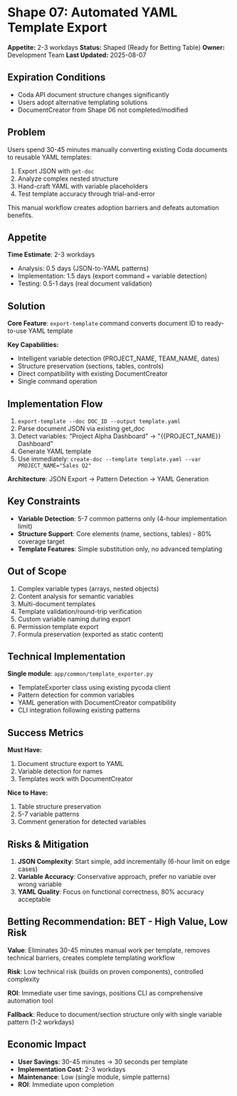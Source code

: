 # Shape 07: Automated YAML Template Export

**Appetite:** 2-3 workdays
**Status:** Shaped (Ready for Betting Table)
**Owner:** Development Team
**Last Updated:** 2025-08-07

## Expiration Conditions
- Coda API document structure changes significantly
- Users adopt alternative templating solutions
- DocumentCreator from Shape 06 not completed/modified

## Problem
Users spend 30-45 minutes manually converting existing Coda documents to reusable YAML templates:
1. Export JSON with `get-doc`
2. Analyze complex nested structure
3. Hand-craft YAML with variable placeholders
4. Test template accuracy through trial-and-error

This manual workflow creates adoption barriers and defeats automation benefits.

## Appetite
**Time Estimate**: 2-3 workdays
- Analysis: 0.5 days (JSON-to-YAML patterns)
- Implementation: 1.5 days (export command + variable detection)
- Testing: 0.5-1 days (real document validation)

## Solution
**Core Feature**: `export-template` command converts document ID to ready-to-use YAML template

**Key Capabilities:**
- Intelligent variable detection (PROJECT_NAME, TEAM_NAME, dates)
- Structure preservation (sections, tables, controls)
- Direct compatibility with existing DocumentCreator
- Single command operation

## Implementation Flow
1. `export-template --doc DOC_ID --output template.yaml`
2. Parse document JSON via existing get_doc
3. Detect variables: "Project Alpha Dashboard" → "{{PROJECT_NAME}} Dashboard"
4. Generate YAML template
5. Use immediately: `create-doc --template template.yaml --var PROJECT_NAME="Sales Q2"`

**Architecture**: JSON Export → Pattern Detection → YAML Generation

## Key Constraints
- **Variable Detection**: 5-7 common patterns only (4-hour implementation limit)
- **Structure Support**: Core elements (name, sections, tables) - 80% coverage target
- **Template Features**: Simple substitution only, no advanced templating

## Out of Scope
1. Complex variable types (arrays, nested objects)
2. Content analysis for semantic variables
3. Multi-document templates
4. Template validation/round-trip verification
5. Custom variable naming during export
6. Permission template export
7. Formula preservation (exported as static content)

## Technical Implementation
**Single module**: `app/common/template_exporter.py`
- TemplateExporter class using existing pycoda client
- Pattern detection for common variables
- YAML generation with DocumentCreator compatibility
- CLI integration following existing patterns

## Success Metrics
**Must Have:**
1. Document structure export to YAML
2. Variable detection for names
3. Templates work with DocumentCreator

**Nice to Have:**
1. Table structure preservation
2. 5-7 variable patterns
3. Comment generation for detected variables

## Risks & Mitigation
1. **JSON Complexity**: Start simple, add incrementally (6-hour limit on edge cases)
2. **Variable Accuracy**: Conservative approach, prefer no variable over wrong variable
3. **YAML Quality**: Focus on functional correctness, 80% accuracy acceptable

## Betting Recommendation: **BET - High Value, Low Risk**

**Value**: Eliminates 30-45 minutes manual work per template, removes technical barriers, creates complete templating workflow

**Risk**: Low technical risk (builds on proven components), controlled complexity

**ROI**: Immediate user time savings, positions CLI as comprehensive automation tool

**Fallback**: Reduce to document/section structure only with single variable pattern (1-2 workdays)

## Economic Impact
- **User Savings**: 30-45 minutes → 30 seconds per template
- **Implementation Cost**: 2-3 workdays
- **Maintenance**: Low (single module, simple patterns)
- **ROI**: Immediate upon completion